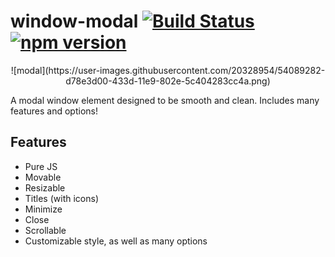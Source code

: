 # window-modal [![Build Status](https://travis-ci.org/nik-m2/window-modal.svg?branch=master)](https://travis-ci.org/nik-m2/window-modal) [![npm version](https://badge.fury.io/js/window-modal.svg)](https://badge.fury.io/js/window-modal)

<p align="center">
    ![modal](https://user-images.githubusercontent.com/20328954/54089282-d78e3d00-433d-11e9-802e-5c404283cc4a.png)
</p>

A modal window element designed to be smooth and clean. Includes many features and options! 

## Features

- Pure JS
- Movable
- Resizable
- Titles (with icons)
- Minimize
- Close
- Scrollable
- Customizable style, as well as many options
